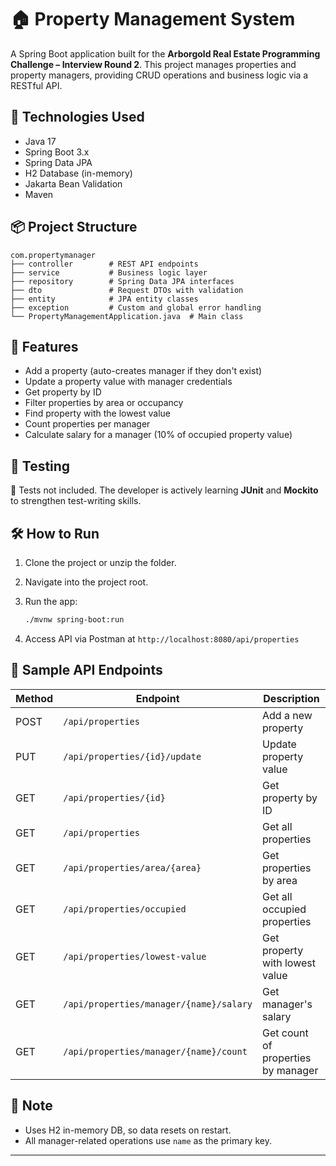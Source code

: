 # 🏠 Property Management System

A Spring Boot application built for the **Arborgold Real Estate Programming Challenge – Interview Round 2**. This project manages properties and property managers, providing CRUD operations and business logic via a RESTful API.

## 🚀 Technologies Used

- Java 17
- Spring Boot 3.x
- Spring Data JPA
- H2 Database (in-memory)
- Jakarta Bean Validation
- Maven

## 📦 Project Structure

```
com.propertymanager
├── controller        # REST API endpoints
├── service           # Business logic layer
├── repository        # Spring Data JPA interfaces
├── dto               # Request DTOs with validation
├── entity            # JPA entity classes
├── exception         # Custom and global error handling
└── PropertyManagementApplication.java  # Main class
```

## 📌 Features

- Add a property (auto-creates manager if they don't exist)
- Update a property value with manager credentials
- Get property by ID
- Filter properties by area or occupancy
- Find property with the lowest value
- Count properties per manager
- Calculate salary for a manager (10% of occupied property value)

## 🧪 Testing

🚫 Tests not included. The developer is actively learning **JUnit** and **Mockito** to strengthen test-writing skills.

## 🛠 How to Run

1. Clone the project or unzip the folder.
2. Navigate into the project root.
3. Run the app:
   ```bash
   ./mvnw spring-boot:run
   ```

4. Access API via Postman at `http://localhost:8080/api/properties`

## 📂 Sample API Endpoints

| Method | Endpoint                                 | Description                        |
|--------|------------------------------------------|------------------------------------|
| POST   | `/api/properties`                        | Add a new property                 |
| PUT    | `/api/properties/{id}/update`            | Update property value              |
| GET    | `/api/properties/{id}`                   | Get property by ID                 |
| GET    | `/api/properties`                        | Get all properties                 |
| GET    | `/api/properties/area/{area}`            | Get properties by area             |
| GET    | `/api/properties/occupied`               | Get all occupied properties        |
| GET    | `/api/properties/lowest-value`           | Get property with lowest value     |
| GET    | `/api/properties/manager/{name}/salary`  | Get manager's salary               |
| GET    | `/api/properties/manager/{name}/count`   | Get count of properties by manager |

## 📃 Note

- Uses H2 in-memory DB, so data resets on restart.
- All manager-related operations use `name` as the primary key.

---

